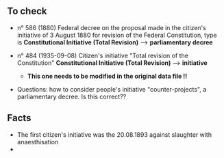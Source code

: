 ## To check

* n° 586 (1880) Federal decree on the proposal made in the citizen's initiative of 3 August 1880 for revision of the Federal Constitution, type is **Constitutional Initiative (Total Revision)**  --> **parliamentary decree**
* n° 484 (1935-09-08)  Citizen's initiative "Total revision of the Constitution" **Constitutional Initiative (Total Revision)**  --> **initiative**
   * **This one needs to be modified in the original data file !!**
   
  
   
* Questions: how to consider people's initiative "counter-projects", a parliamentary decree. Is this correct??





## Facts

* The first citizen's initiative was the 20.08.1893 against slaughter with anaesthisation
* 



